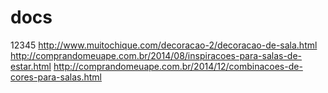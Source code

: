 # docs
12345
http://www.muitochique.com/decoracao-2/decoracao-de-sala.html
http://comprandomeuape.com.br/2014/08/inspiracoes-para-salas-de-estar.html
http://comprandomeuape.com.br/2014/12/combinacoes-de-cores-para-salas.html
